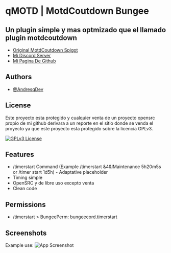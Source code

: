 
# qMOTD | MotdCoutdown Bungee


## Un plugin simple y mas optmizado que el llamado plugin motdcoutdown

 - [Original MotdCoutdown Spigot](https://www.spigotmc.org/resources/motdcountdown.23249/)
 - [Mi Discord Server](https://discord.gg/jr4A3y3nzq)
 - [Mi Pagina De Github](https://github.com/AndresqDev)


## Authors

- [@AndresqDev](https://github.com/AndresqDev)


## License

Este proyecto esta protegido y cualquier venta de un proyecto opensrc propio de mi github derivara a un reporte en el sitio donde se venda el proyecto ya que este proyecto esta protegido sobre la licencia GPLv3.

[![GPLv3 License](https://img.shields.io/badge/License-GPL%20v3-yellow.svg)](https://opensource.org/licenses/)

## Features

- /timerstart Command (Example /timerstart &4&lMaintenance 5h20m5s or /timer start <placeholder> 1d5h) - Adaptative placeholder
- Timing simple
- OpenSRC y de libre uso excepto venta
- Clean code

## Permissions
  
- /timerstart > BungeePerm: bungeecord.timerstart

## Screenshots
Example use:
![App Screenshot](https://i.ibb.co/CP4H4mW/example.png)

